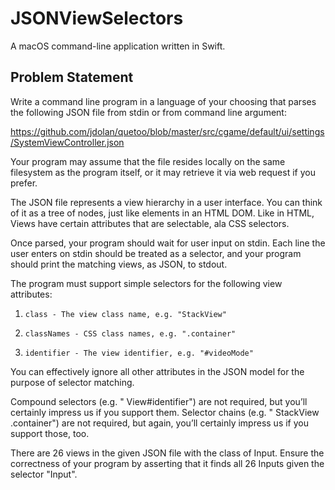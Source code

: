 # JSONViewSelectors
A macOS command-line application written in Swift.

## Problem Statement
Write a command line program in a language of your choosing that parses the following JSON file from stdin or from command line argument:

https://github.com/jdolan/quetoo/blob/master/src/cgame/default/ui/settings/SystemViewController.json

Your program may assume that the file resides locally on the same filesystem as the program itself, or it may retrieve it via web request if you prefer.

The JSON file represents a view hierarchy in a user interface. You can think of it as a tree of nodes, just like elements in an HTML DOM. Like in HTML, Views have certain attributes that are selectable, ala CSS selectors.

Once parsed, your program should wait for user input on stdin. Each line the user enters on stdin should be treated as a selector, and your program should print the matching views, as JSON, to stdout.

The program must support simple selectors for the following view attributes:

1.     class - The view class name, e.g. "StackView"
2.     classNames - CSS class names, e.g. ".container"
3.     identifier - The view identifier, e.g. "#videoMode"

You can effectively ignore all other attributes in the JSON model for the purpose of selector matching.

Compound selectors (e.g. " View#identifier") are not required, but you’ll certainly impress us if you support them.  Selector chains (e.g. " StackView .container") are not required, but again, you’ll certainly impress us if you support those, too.

There are 26 views in the given JSON file with the class of Input. Ensure the correctness of your program by asserting that it finds all 26 Inputs given the selector "Input".


